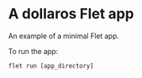 # A dollaros Flet app

An example of a minimal Flet app.

To run the app:

```
flet run [app_directory]
```